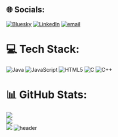 
## 🌐 Socials:
[![Bluesky](https://img.shields.io/badge/bluesky-0285FF?style=for-the-badge&logo=bluesky&logoColor=%23FFFFFF)](https://bsky.app/profile/Manisha) [![LinkedIn](https://img.shields.io/badge/LinkedIn-%230077B5.svg?logo=linkedin&logoColor=white)](https://linkedin.com/in/manishaabhi/) [![email](https://img.shields.io/badge/Email-D14836?logo=gmail&logoColor=white)](mailto:manishaabhi068@gmail.com) 

# 💻 Tech Stack:
![Java](https://img.shields.io/badge/java-%23ED8B00.svg?style=for-the-badge&logo=openjdk&logoColor=white) ![JavaScript](https://img.shields.io/badge/javascript-%23323330.svg?style=for-the-badge&logo=javascript&logoColor=%23F7DF1E) ![HTML5](https://img.shields.io/badge/html5-%23E34F26.svg?style=for-the-badge&logo=html5&logoColor=white) ![C](https://img.shields.io/badge/c-%2300599C.svg?style=for-the-badge&logo=c&logoColor=white) ![C++](https://img.shields.io/badge/c++-%2300599C.svg?style=for-the-badge&logo=c%2B%2B&logoColor=white)
# 📊 GitHub Stats:
![](https://github-readme-stats.vercel.app/api?username=Manisha2005&theme=dark&hide_border=false&include_all_commits=false&count_private=false)<br/>
![](https://nirzak-streak-stats.vercel.app/?user=Manisha2005&theme=dark&hide_border=false)<br/>
![](https://github-readme-stats.vercel.app/api/top-langs/?username=Manisha2005&theme=dark&hide_border=false&include_all_commits=false&count_private=false&layout=compact)
![header](https://capsule-render.vercel.app/api?text=capsule_render&animation=fadeIn)
